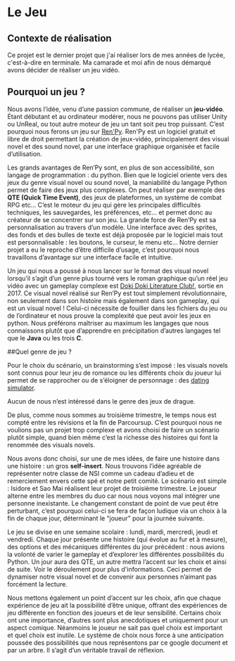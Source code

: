 # Le Jeu

## Contexte de réalisation
Ce projet est le dernier projet que j'ai réaliser lors de mes années de lycée, c'est-à-dire en terminale. Ma camarade et moi afin de nous démarqué avons décider de réaliser un jeu vidéo.

## Pourquoi un jeu ?

Nous avons l’idée, venu d’une passion commune, de réaliser un **jeu-vidéo**.
Étant débutant et au ordinateur modérer, nous ne pouvons pas utiliser Unity ou UnReal, ou tout autre moteur de jeu un tant soit peu trop puissant.
C’est pourquoi nous ferons un jeu sur [Ren'Py](https://www.renpy.org).
Ren'Py est un logiciel gratuit et libre de droit permettant la création de jeux-vidéo, principalement des visual novel et des sound novel, par une interface graphique organisée et facile d’utilisation.

Les grands avantages de Ren’Py sont, en plus de son accessibilité, son langage de programmation : du python. Bien que le logiciel oriente vers des jeux du genre visual novel ou sound novel, la maniabilité du langage Python permet de faire des jeux plus complexes. On peut réaliser par exemple des **QTE (Quick Time Event)**, des jeux de plateformes, un système de combat RPG etc…
C’est le moteur du jeu qui gère les principales difficultés techniques, les sauvegardes, les préférences, etc… et  permet donc  au créateur de se concentrer sur son jeu.
La grande force de Ren’Py est sa personnalisation au travers d’un modèle. Une interface avec des sprites, des fonds et des bulles de texte est déjà proposée par le logiciel mais tout est personnalisable : les boutons, le curseur, le menu etc…
Notre dernier projet a eu le reproche d’être difficile d’usage, c’est pourquoi nous travaillons d’avantage sur une interface facile et intuitive.

Un jeu qui nous a poussé à nous lancer sur le format des visual novel lorsqu’il s’agit d’un genre plus tourné vers le roman graphique qu’un réel jeu vidéo avec un gameplay complexe est [Doki Doki Literature Club!](https://ddlc.moe/), sortie en 2017. Ce visual novel réalisé sur Ren’Py est tout simplement révolutionnaire, non seulement dans son histoire mais également dans son gameplay, qui est un visual novel !
Celui-ci nécessite de fouiller dans les fichiers du jeu ou de l’ordinateur et nous prouve la complexité que peut avoir les jeux en python.
Nous préférons maîtriser au maximum les langages que nous connaissons plutôt que d’apprendre en précipitation d’autres langages tel que le **Java** ou les trois **C**.



##Quel genre de jeu ?

Pour le choix du scénario, un brainstorming s’est imposé : les visuals novels sont connus pour leur jeu de romance ou les différents choix du joueur lui permet de se rapprocher ou de s’éloigner de personnage : des [dating simulator](https://fr.wikipedia.org/wiki/Jeu_de_drague).

Aucun de nous n’est intéressé dans le genre des jeux de drague.

De plus, comme nous sommes au troisième trimestre, le temps nous est compté entre les révisions et la fin de Parcoursup. C’est pourquoi nous ne voulions pas un projet trop complexe et avons choisi de faire un scénario plutôt simple, quand bien même c’est la richesse des histoires qui font la renommée des visuals novels.

Nous avons donc choisi, sur une de mes idées, de faire une histoire dans une histoire : un gros **self-insert**.
Nous trouvons l’idée agréable de représenter notre classe de NSI comme un cadeau d’adieu et de remerciement envers cette spé et notre petit comité.
Le scénario est simple : Isidore et Sao Mai réalisent leur projet de troisième trimestre. Le joueur alterne entre les membres du duo car nous nous voyons mal intégrer une personne inexistante. Le changement constant de point de vue peut être perturbant, c’est pourquoi celui-ci se fera de façon ludique via un choix à la fin de chaque jour, déterminant le “joueur” pour la journée suivante.

Le jeu se divise en une semaine scolaire : lundi, mardi, mercredi, jeudi et vendredi.
Chaque jour présente une histoire (qui évolue au fur et à mesure), des options et des mécaniques différentes du jour précédent : nous avions la volonté de varier le gameplay et d’explorer les différentes possibilités du Python.
Un jour aura des QTE, un autre mettra l’accent sur les choix et ainsi de suite.
Voir le déroulement pour plus d'informations.
Ceci permet de dynamiser notre visual novel et de convenir aux personnes n’aimant pas forcément la lecture.

Nous mettons également un point d’accent sur les choix, afin que chaque expérience de jeu ait la possibilité d’être unique, offrant des expériences de jeu différente en fonction des joueurs et de leur sensibilité.
Certains choix ont une importance, d’autres sont plus anecdotiques et uniquement pour un aspect comique. Néanmoins le joueur ne sait pas quel choix est important et quel choix est inutile.
Le système de choix nous force à une anticipation poussée des possibilités que nous représentons par ce google document et par un arbre.
Il s’agit d’un véritable travail de réflexion.
